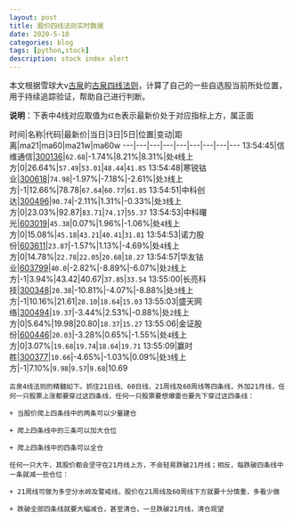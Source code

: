 ```yaml
---
layout: post
title: 股价四线法则实时数据
date: 2020-5-10
categories: blog
tags: [python,stock]
description: stock index alert
---
```



本文根据雪球大v[古泉](https://xueqiu.com/u/7148646888)的[古泉四线法则](https://xueqiu.com/7148646888/130498192)，计算了自己的一些自选股当前所处位置，用于持续追踪验证，帮助自己进行判断。

**说明**：下表中4线对应取值为`红色`表示最新价处于对应指标上方，属正面

时间|名称|代码|最新价|当日|3日|5日|位置|变动|距离|ma21|ma60|ma21w|ma60w
---|---|---|---|---|---|---|---|---
13:54:45|信维通信|[300136](https://xueqiu.com/S/SZ300136)|`62.68`|-1.74%|8.21%|8.31%|处`4`线上方|0|26.64%|`57.49`|`53.01`|`48.44`|`41.85`
13:54:48|寒锐钴业|[300618](https://xueqiu.com/S/SZ300618)|`74.98`|-1.97%|-7.18%|-2.61%|处`3`线上方|-1|12.66%|78.78|`67.64`|`60.77`|`61.85`
13:54:51|中科创达|[300496](https://xueqiu.com/S/SZ300496)|`90.74`|-2.11%|1.31%|-0.33%|处`3`线上方|0|23.03%|92.87|`83.71`|`74.17`|`55.37`
13:54:53|中科曙光|[603019](https://xueqiu.com/S/SH603019)|`45.38`|0.07%|1.96%|-1.06%|处`4`线上方|0|15.08%|`45.18`|`43.21`|`40.41`|`31.81`
13:54:53|诺力股份|[603611](https://xueqiu.com/S/SH603611)|`23.87`|-1.57%|1.13%|-4.69%|处`4`线上方|0|14.78%|`22.78`|`22.05`|`20.68`|`18.27`
13:54:57|华友钴业|[603799](https://xueqiu.com/S/SH603799)|`40.0`|-2.82%|-8.89%|-6.07%|处`2`线上方|-1|3.94%|43.42|40.67|`37.85`|`33.54`
13:55:00|长亮科技|[300348](https://xueqiu.com/S/SZ300348)|`20.38`|-10.81%|-4.07%|-8.88%|处`3`线上方|-1|10.16%|21.61|`20.10`|`18.64`|`15.03`
13:55:03|盛天网络|[300494](https://xueqiu.com/S/SZ300494)|`19.37`|-3.44%|2.53%|-0.88%|处`2`线上方|0|5.64%|19.98|20.80|`18.37`|`15.27`
13:55:06|金证股份|[600446](https://xueqiu.com/S/SH600446)|`20.03`|-3.28%|0.65%|-1.55%|处`4`线上方|0|3.07%|`19.68`|`19.74`|`18.64`|`19.71`
13:55:09|赢时胜|[300377](https://xueqiu.com/S/SZ300377)|`10.66`|-4.65%|-1.03%|0.09%|处`3`线上方|-1|7.10%|`9.98`|`9.57`|`9.68`|10.69

```
古泉4线法则的精髓如下。抓住21日线、60日线、21周线及60周线等四条线，外加21月线，任何一只股票上涨都要穿过这四条线，任何一只股票要想爆雷也要先下穿过这四条线：

+ 当股价爬上四条线中的两条可以少量建仓

+ 爬上四条线中的三条可以加大仓位

+ 爬上四条线中的四条可以全仓

任何一只大牛，其股价都会坚守在21月线上方，不会轻易跌破21月线；相反，每跌破四条线中一条就减一些仓位：

+ 21周线可做为多空分水岭及警戒线，股价在21周线及60周线下方就要十分慎重，多看少做

+ 跌破全部四条线就要大幅减仓，甚至清仓，一旦跌破21月线，清仓观望
```
